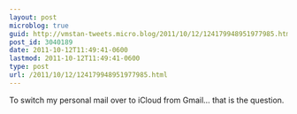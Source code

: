 ```yaml
---
layout: post
microblog: true
guid: http://vmstan-tweets.micro.blog/2011/10/12/124179948951977985.html
post_id: 3040189
date: 2011-10-12T11:49:41-0600
lastmod: 2011-10-12T11:49:41-0600
type: post
url: /2011/10/12/124179948951977985.html
---
```

To switch my personal mail over to iCloud from Gmail… that is the question.

